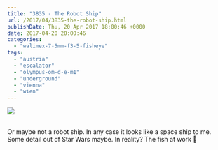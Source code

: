 ```yaml
---
title: "3835 - The Robot Ship"
url: /2017/04/3835-the-robot-ship.html
publishDate: Thu, 20 Apr 2017 18:00:46 +0000
date: 2017-04-20 20:00:46
categories: 
  - "walimex-7-5mm-f3-5-fisheye"
tags: 
  - "austria"
  - "escalator"
  - "olympus-om-d-e-m1"
  - "underground"
  - "vienna"
  - "wien"
---
```

<div class="container">
<div class="center"><a target="_blank" href="https://d25zfm9zpd7gm5.cloudfront.net/1200x1200/2016/20161022_235329_lr.jpg"><img class="webfeedsFeaturedVisual" src="https://d25zfm9zpd7gm5.cloudfront.net/0600x0600/2016/20161022_235329_lr.jpg" /></a></div>
</div>
<br />

Or maybe not a robot ship. In any case it looks like a space ship to me. Some detail out of Star Wars maybe. In reality? The fish at work 🙂
